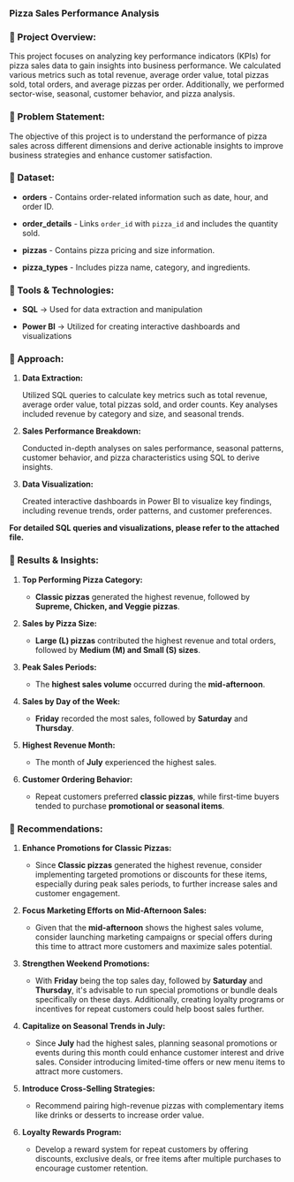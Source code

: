 ### **Pizza Sales Performance Analysis**



### **📌 Project Overview:**



This project focuses on analyzing key performance indicators (KPIs) for pizza sales data to gain insights into business performance. We calculated various metrics such as total revenue, average order value, total pizzas sold, total orders, and average pizzas per order. Additionally, we performed sector-wise, seasonal, customer behavior, and pizza analysis.



### **📌 Problem Statement:**



The objective of this project is to understand the performance of pizza sales across different dimensions and derive actionable insights to improve business strategies and enhance customer satisfaction.



### **📌 Dataset:**



- **orders** - Contains order-related information such as date, hour, and order ID.

- **order_details** - Links `order_id` with `pizza_id` and includes the quantity sold.

- **pizzas** - Contains pizza pricing and size information.

- **pizza_types** - Includes pizza name, category, and ingredients.



### **📌 Tools & Technologies:**



- **SQL** → Used for data extraction and manipulation

- **Power BI** → Utilized for creating interactive dashboards and visualizations



### **📌 Approach:**



1. **Data Extraction:**

    

    Utilized SQL queries to calculate key metrics such as total revenue, average order value, total pizzas sold, and order counts. Key analyses included revenue by category and size, and seasonal trends.

    

2. **Sales Performance Breakdown:**

    

    Conducted in-depth analyses on sales performance, seasonal patterns, customer behavior, and pizza characteristics using SQL to derive insights.

    

3. **Data Visualization:**

    

    Created interactive dashboards in Power BI to visualize key findings, including revenue trends, order patterns, and customer preferences.

    



**For detailed SQL queries and visualizations, please refer to the attached file.**


### **📌 Results & Insights:**



1. **Top Performing Pizza Category:**

    - **Classic pizzas** generated the highest revenue, followed by **Supreme, Chicken, and Veggie pizzas**.

2. **Sales by Pizza Size:**

    - **Large (L) pizzas** contributed the highest revenue and total orders, followed by **Medium (M) and Small (S) sizes**.

3. **Peak Sales Periods:**

    - The **highest sales volume** occurred during the **mid-afternoon**.

4. **Sales by Day of the Week:**

    - **Friday** recorded the most sales, followed by **Saturday** and **Thursday**.

5. **Highest Revenue Month:**

    - The month of **July** experienced the highest sales.

6. **Customer Ordering Behavior:**

    - Repeat customers preferred **classic pizzas**, while first-time buyers tended to purchase **promotional or seasonal items**.



### **📌 Recommendations:**



1. **Enhance Promotions for Classic Pizzas:**

    - Since **Classic pizzas** generated the highest revenue, consider implementing targeted promotions or discounts for these items, especially during peak sales periods, to further increase sales and customer engagement.

2. **Focus Marketing Efforts on Mid-Afternoon Sales:**

    - Given that the **mid-afternoon** shows the highest sales volume, consider launching marketing campaigns or special offers during this time to attract more customers and maximize sales potential.

3. **Strengthen Weekend Promotions:**

    - With **Friday** being the top sales day, followed by **Saturday** and **Thursday**, it's advisable to run special promotions or bundle deals specifically on these days. Additionally, creating loyalty programs or incentives for repeat customers could help boost sales further.

4. **Capitalize on Seasonal Trends in July:**

    - Since **July** had the highest sales, planning seasonal promotions or events during this month could enhance customer interest and drive sales. Consider introducing limited-time offers or new menu items to attract more customers.

5. **Introduce Cross-Selling Strategies:**

    - Recommend pairing high-revenue pizzas with complementary items like drinks or desserts to increase order value.

6. **Loyalty Rewards Program:**

    - Develop a reward system for repeat customers by offering discounts, exclusive deals, or free items after multiple purchases to encourage customer retention.
